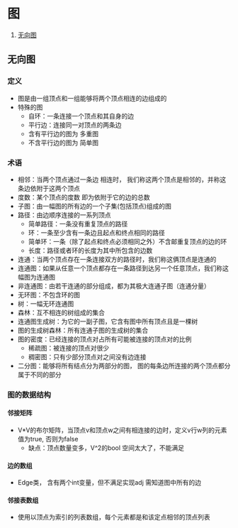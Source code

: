 # 图

1. [无向图](#无向图)

## 无向图
### 定义
- 图是由一组顶点和一组能够将两个顶点相连的边组成的
- 特殊的图
    - 自环：一条连接一个顶点和其自身的边
    - 平行边：连接同一对顶点的两条边
    - 含有平行边的图为 多重图
    - 不含平行边的图为 简单图
  
### 术语
- 相邻：当两个顶点通过一条边 相连时， 我们称这两个顶点是相邻的，并称这条边依附于这两个顶点
- 度数：某个顶点的度数 即为依附于它的边的总数
- 子图：由一幅图的所有边的一个子集(包括顶点)组成的图
- 路径：由边顺序连接的一系列顶点
  - 简单路径：一条没有重复顶点的路径
  - 环：一条至少含有一条边且起点和终点相同的路径
  - 简单环：一条（除了起点和终点必须相同之外）不含邮重复顶点的边的环
  - 长度：路径或者环的长度为其中所包含的边数
- 连通：当两个顶点存在一条连接双方的路径时，我们称这俩顶点是连通的
- 连通图：如果从任意一个顶点都存在一条路径到达另一个任意顶点，我们称这幅图为连通图
- 非连通图：由若干连通的部分组成，都为其极大连通子图（连通分量）
- 无环图：不包含环的图
- 树：一幅无环连通图
- 森林：互不相连的树组成的集合
- 连通图生成树：为它的一副子图，它含有图中所有顶点且是一棵树
- 图的生成树森林：所有连通子图的生成树的集合
- 图的密度：已经连接的顶点对占所有可能被连接的顶点对的比例
  - 稀疏图：被连接的顶点对很少
  - 稠密图：只有少部分顶点对之间没有边连接
- 二分图：能够将所有结点分为两部分的图， 图的每条边所连接的两个顶点都分属于不同的部分  

### 图的数据结构
#### 邻接矩阵
  - V*V的布尔矩阵，当顶点v和顶点w之间有相连接的边时，定义v行w列的元素值为true, 否则为false
    - 缺点：顶点数量变多，V^2的bool 空间太大了，不能满足
#### 边的数组
  - Edge类， 含有两个int变量，但不满足实现adj 需知道图中所有的边
#### 邻接表数组
  - 使用以顶点为索引的列表数组，每个元素都是和该定点相邻的顶点列表